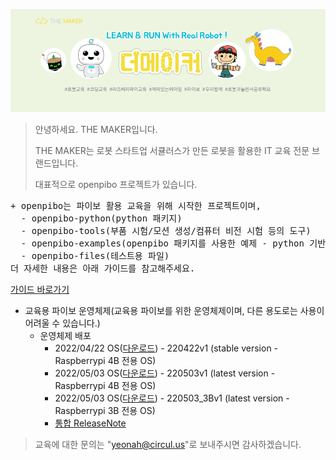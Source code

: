![bg](data/bg.png)


> 안녕하세요. THE MAKER입니다. 
> 
> THE MAKER는 로봇 스타트업 서큘러스가 만든 로봇을 활용한 IT 교육 전문 브랜드입니다.
> 
> 대표적으로 openpibo 프로젝트가 있습니다.

<pre>
+ openpibo는 파이보 활용 교육을 위해 시작한 프로젝트이며,
  - openpibo-python(python 패키지)
  - openpibo-tools(부품 시험/모션 생성/컴퓨터 비전 시험 등의 도구)
  - openpibo-examples(openpibo 패키지를 사용한 예제 - python 기반)
  - openpibo-files(테스트용 파일)
더 자세한 내용은 아래 가이드를 참고해주세요.
</pre>
[가이드 바로가기](https://themakerrobot.github.io/openpibo-python/build/html/index.html)

+ 교육용 파이보 운영체제(교육용 파이보를 위한 운영체제이며, 다른 용도로는 사용이 어려울 수 있습니다.)
  - 운영체제 배포
    + 2022/04/22 OS([다운로드](https://drive.google.com/file/d/1WS82Lgazy3sy5MnwIc5JjpxnBetzdFNt/view?usp=sharing)) - 220422v1 (stable version - Raspberrypi 4B 전용 OS) 
    + 2022/05/03 OS([다운로드](https://drive.google.com/file/d/1BTHL7_VAnR4TMq0-bX6Pr9VLUN_auu5S/view?usp=sharing)) - 220503v1 (latest version - Raspberrypi 4B 전용 OS)
    + 2022/05/03 OS([다운로드](https://drive.google.com/file/d/133qKrEjRGgRCNK_cLK9eqleUXesuguNx/view?usp=sharing)) - 220503_3Bv1 (latest version - Raspberrypi 3B 전용 OS)
    + [통합 ReleaseNote](https://github.com/themakerrobot/themakerrobot/blob/main/ReleaseNotes/2022.md)

> 교육에 대한 문의는 "yeonah@circul.us"로 보내주시면 감사하겠습니다.
